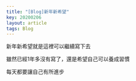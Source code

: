 ```yaml
---
title: "[Blog]新年新希望"
key: 20200206
layout: article
tags: Blog
---
```

新年新希望就是這裡可以繼續寫下去

雖然已經1年多沒有寫了，還是希望自己可以養成習慣

每天都要讓自己有所進步

